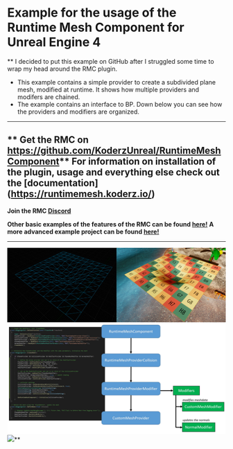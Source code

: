 
Example for the usage of the Runtime Mesh Component for Unreal Engine 4
===================================
** I decided to put this example on GitHub after I struggled some time to wrap my head around the RMC plugin.
* This example contains a simple provider to create a subdivided plane mesh, modified at runtime. It shows how multiple providers and modifers are chained.
* The example contains an interface to BP.
Down below you can see how the providers and modifiers are organized.
---
** Get the RMC on https://github.com/KoderzUnreal/RuntimeMeshComponent**
**For information on installation of the plugin, usage and everything else check out the [documentation] (https://runtimemesh.koderz.io/)**
---
**Join the RMC [Discord](https://discord.gg/KGvBBTv)**

**Other basic examples of the features of the RMC can be found [here!](https://github.com/TriAxis-Games/RuntimeMeshComponent-Examples)**
**A more advanced example project can be found [here!](https://github.com/Moddingear/Hexagons)**

---
![SCREENSHOT](screenshot.jpg)
![SCREENSHOT](structure.jpg)
![](https://gfycat.com/perkygaseousgilamonster)**

